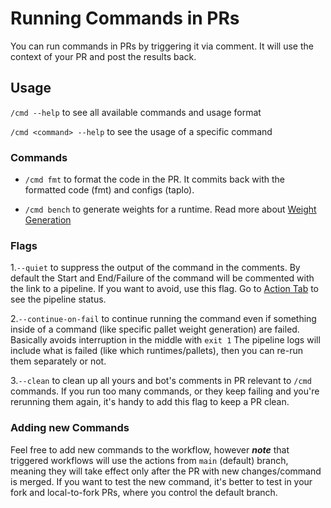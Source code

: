 # Running Commands in PRs

You can run commands in PRs by triggering it via comment. It will use the context of your PR and post the results back.

## Usage

`/cmd --help` to see all available commands and usage format

`/cmd <command> --help` to see the usage of a specific command


### Commands

- `/cmd fmt` to format the code in the PR. It commits back with the formatted code (fmt) and configs (taplo).

- `/cmd bench` to generate weights for a runtime. Read more about [Weight Generation](./weight-generation.md)

### Flags

1.`--quiet` to suppress the output of the command in the comments. 
By default the Start and End/Failure of the command will be commented with the link to a pipeline. 
If you want to avoid, use this flag. Go to [Action Tab](https://github.com/polkadot-fellows/runtimes/actions/workflows/cmd.yml) to see the pipeline status.

2.`--continue-on-fail` to continue running the command even if something inside of a command (like specific pallet weight generation) are failed. 
Basically avoids interruption in the middle with `exit 1`
The pipeline logs will include what is failed (like which runtimes/pallets), then you can re-run them separately or not.

3.`--clean` to clean up all yours and bot's comments in PR relevant to `/cmd` commands. If you run too many commands, or they keep failing and you're rerunning them again, it's handy to add this flag to keep a PR clean.

### Adding new Commands
Feel free to add new commands to the workflow, however **_note_** that triggered workflows will use the actions from `main` (default) branch, meaning they will take effect only after the PR with new changes/command is merged.
If you want to test the new command, it's better to test in your fork and local-to-fork PRs, where you control the default branch.
